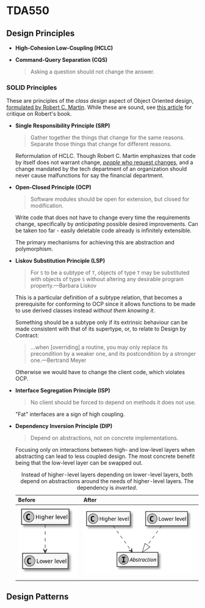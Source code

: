 # TDA550

## Design Principles

* **High-Cohesion Low-Coupling (HCLC)**

* **Command-Query Separation (CQS)**

  > Asking a question should not change the answer.

### SOLID Principles

These are principles of the *class design* aspect of Object Oriented
design, [formulated by Robert C. Martin][PrinciplesOfOod].
While these are sound, see [this article][qntm20] for critique on
Robert's book.

* **Single Responsibility Principle (SRP)**

  > Gather together the things that change for the same reasons.
    Separate those things that change for different reasons.
  
  Reformulation of HCLC.
  Though Robert C. Martin emphasizes that code by itself does not warrant change,
  [*people* who request changes][martin14],
  and a change mandated by the tech department of an organization
  should never cause malfunctions for say the financial department.
  
* **Open-Closed Principle (OCP)**
  
  > Software modules should be open for extension,
    but closed for modification.
  
  Write code that does not have to change every time the requirements
  change,
  specifically by *anticipating* possible desired improvements.
  Can be taken too far - easily deletable code already is infinitely extensible.
  
  The primary mechanisms for achieving this are abstraction and
  polymorphism.
  
* **Liskov Substitution Principle (LSP)**
  
  > For `S` to be a subtype of `T`, objects of type `T` may be
    substituted with objects of type `S` without altering any desirable
    program property.&mdash;Barbara Liskov
  
  This is a particular definition of a subtype relation,
  that becomes a prerequisite for conforming to OCP since it
  allows functions to be made to use derived classes instead
  *without them knowing it*.
  
  Something should be a subtype only if its extrinsic behaviour
  can be made consistent with that of its supertype,
  or, to relate to Design by Contract:
  
  > ...when [overriding] a routine, you may only replace its
    precondition by a weaker one, and its postcondition by a stronger
    one.&mdash;Bertrand Meyer
  
  Otherwise we would have to change the client code,
  which violates OCP.
  
* **Interface Segregation Principle (ISP)**
  
  > No client should be forced to depend on methods it does not use.
  
  "Fat" interfaces are a sign of high coupling.
  
* **Dependency Inversion Principle (DIP)**
  
  > Depend on abstractions, not on concrete implementations.
  
  Focusing only on interactions between high- and low-level layers
  when abstracting can lead to less coupled design.
  The most concrete benefit being that the low-level layer
  can be swapped out.
  
  <table>
  <thead>
	  <caption>
		  Instead of higher-level layers depending on lower-level layers,
		  both depend on abstractions around the needs of higher-level layers.
		  The dependency is <em>inverted</em>.
	  </caption>
	  <tr><th>Before</th><th>After</th></tr>
  </thead>
	  <tbody>
		  <tr>
			  <td>
				  <!--
				  @startuml before_dip
				  skinparam monochrome true
				  "Higher level" ..> "Lower level"
				  hide members
				  @enduml
				  -->
				  <img alt="Before DIP" src="before_dip.svg">
			  </td>
			  <td>
				  <!--
				  @startuml after_dip
				  skinparam monochrome true
				  interface Abstraction
				  "Higher level" ..> Abstraction
				  "Lower level" ..|> Abstraction
				  hide members
				  @enduml
				  -->
				  <img alt="After DIP" src="after_dip.svg">
			  </td>
		  </tr>
	  <tbody>
  </table>

## Design Patterns

[HCLC]: #high-cohesion-low-coupling
[PrinciplesOfOod]: http://butunclebob.com/ArticleS.UncleBob.PrinciplesOfOod
[qntm20]: https://qntm.org/clean
[martin14]: https://blog.cleancoder.com/uncle-bob/2014/05/08/SingleReponsibilityPrinciple.html